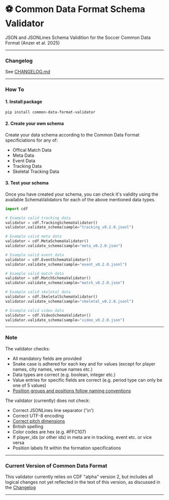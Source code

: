 # ⚽ Common Data Format Schema Validator
JSON and JSONLines Schema Validition for the Soccer Common Data Format (Anzer et al. 2025)

---

### Changelog

See [CHANGELOG.md](https://github.com/UnravelSports/common-data-format-validator/blob/main/CHANGELOG.md)

----

### How To

#### 1. Install package

`pip install common-data-format-validator`

#### 2. Create your own schema
Create your data schema according to the Common Data Format specificiations for any of:
- Offical Match Data
- Meta Data
- Event Data
- Tracking Data
- Skeletal Tracking Data

#### 3. Test your schema
Once you have created your schema, you can check it's validity using the available SchemaValidators for each of the above mentioned data types.

```python
import cdf

# Example valid tracking data
validator = cdf.TrackingSchemaValidator()
validator.validate_schema(sample="tracking_v0.2.0.jsonl")

# Example valid meta data
validator = cdf.MetaSchemaValidator()
validator.validate_schema(sample="meta_v0.2.0.json")

# Example valid event data
validator = cdf.EventSchemaValidator()
validator.validate_schema(sample="event_v0.2.0.jsonl")

# Example valid match data
validator = cdf.MatchSchemaValidator()
validator.validate_schema(sample="match_v0.2.0.json")

# Example valid skeletal data
validator = cdf.SkeletalSchemaValidator()
validator.validate_schema(sample="skeletal_v0.2.0.jsonl")

# Example valid video data
validator = cdf.VideoSchemaValidator()
validator.validate_schema(sample="video_v0.2.0.json")
```

----

### Note

The validator checks:
- All mandatory fields are provided
- Snake case is adhered for each key and for values (except for player names, city names, venue names etc.)
- Data types are correct (e.g. boolean, integer etc.)
- Value entries for specific fields are correct (e.g. period type can only be one of 5 values)
- [Position groups and positions follow naming conventions](https://github.com/UnravelSports/common-data-format-validator/blob/main/assets/positions-v0.2.0.pdf)

The validator (currently) does not check:
- Correct JSONLines line separator ('\n')
- Correct UTF-8 encoding
- [Correct pitch dimensions](https://github.com/UnravelSports/common-data-format-validator/blob/main/assets/pitch-dimensions-v0.2.0.pdf)
- British spelling
- Color codes are hex (e.g. #FFC107)
- If player_ids (or other ids) in meta are in tracking, event etc. or vice versa
- Position labels fit within the formation specifications


----

### Current Version of Common Data Format

This validator currently relies on CDF "alpha" version 2, but includes all logical changes not yet reflected in the text of this version, as discussed in the [Changelog](https://github.com/UnravelSports/common-data-format-validator/blob/main/CHANGELOG.md)

----

